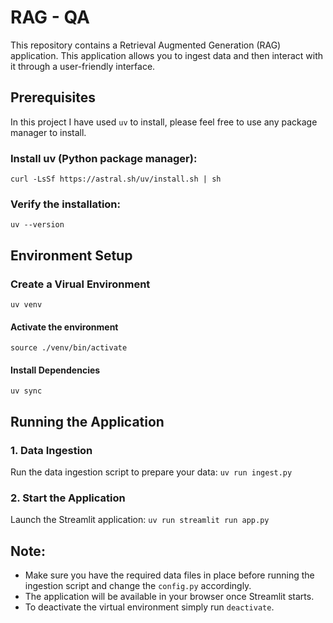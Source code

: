 # RAG - QA

This repository contains a Retrieval Augmented Generation (RAG) application. This application allows you to ingest data and then interact with it through a user-friendly interface.

## Prerequisites

In this project I have used `uv` to install, please feel free to use any package manager to install.

### Install uv (Python package manager):

`curl -LsSf https://astral.sh/uv/install.sh | sh`

### Verify the installation:

`uv --version`

## Environment Setup

### Create a Virual Environment

`uv venv`

#### Activate the environment

`source ./venv/bin/activate`

#### Install Dependencies

`uv sync`

## Running the Application

### 1. Data Ingestion

Run the data ingestion script to prepare your data:
`uv run ingest.py`

### 2. Start the Application

Launch the Streamlit application:
`uv run streamlit run app.py`

## Note:

- Make sure you have the required data files in place before running the ingestion script and change the `config.py` accordingly.
- The application will be available in your browser once Streamlit starts.
- To deactivate the virtual environment simply run `deactivate`.
